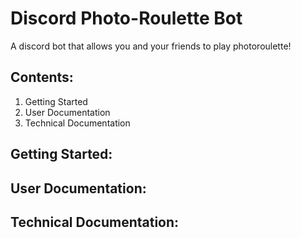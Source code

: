 # Discord Photo-Roulette Bot
A discord bot that allows you and your friends to play photoroulette!
## Contents: 
1. Getting Started
2. User Documentation
3. Technical Documentation

## Getting Started:
## User Documentation:
## Technical Documentation:
